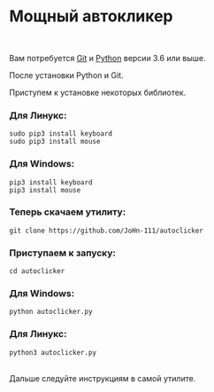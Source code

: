 
<h1>Мощный автокликер</h1></br>

<p>Вам потребуется <a href="https://git-scm.com/">Git</a> и <a href="https://www.python.org/">Python</a> версии 3.6 или выше.</p>
<p>После установки Python и Git.</p>
<p>Приступем к установке некоторых библиотек.</p>
<h3>Для Линукс:</h3>
<code>sudo pip3 install keyboard</code></br>
<code>sudo pip3 install mouse</code></br>
<h3>Для Windows:</h3>
<code>pip3 install keyboard</code></br>
<code>pip3 install mouse</code></br>
<h3>Теперь скачаем утилиту:</h3>
<code>git clone https://github.com/JoHn-111/autoclicker</code></br>
<h3>Приступаем к запуску:</h3>
<code>cd autoclicker</code>
<h3>Для Windows:</h3>
<code>python autoclicker.py</code></br>
<h3>Для Линукс:</h3>
<code>python3 autoclicker.py</code></br></br>
<p>Дальше следуйте инструкциям в самой утилите.</p>
